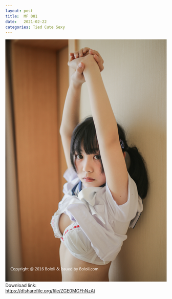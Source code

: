 ```yaml
---
layout: post
title:  MF 001
date:   2021-02-22 
categories: Tied Cute Sexy
---
```

![1](/IMAGES/MF001.jpg)
Download link:     
https://dlsharefile.org/file/ZGE0MGFhNzAt

